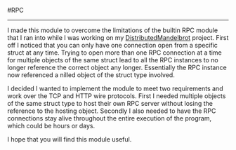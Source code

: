 #RPC
___
I made this module to overcome the limitations of the builtin RPC module that I ran into while I was working on my
[DistributedMandelbrot](https://github.com/BrugadaSyndrome/DistributedMandelbrot) project. First off I noticed that you
can only have one connection open from a specific struct at any time. Trying to open more than one RPC connection at a
time for multiple objects of the same struct lead to all the RPC instances to no longer reference the correct object
any longer. Essentially the RPC instance now referenced a nilled object of the struct type involved.

I decided I wanted to implement the module to meet two requirements and work over the TCP and HTTP wire protocols. First 
I needed multiple objects of the same struct type to host their own RPC server without losing the reference to the
hosting object. Secondly I also needed to have the RPC connections stay alive throughout the entire execution of the
program, which could be hours or days.

I hope that you will find this module useful.